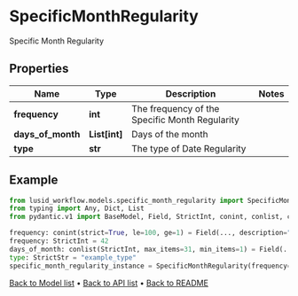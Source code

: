 # SpecificMonthRegularity

Specific Month Regularity
## Properties
Name | Type | Description | Notes
------------ | ------------- | ------------- | -------------
**frequency** | **int** | The frequency of the Specific Month Regularity | 
**days_of_month** | **List[int]** | Days of the month | 
**type** | **str** | The type of Date Regularity | 
## Example

```python
from lusid_workflow.models.specific_month_regularity import SpecificMonthRegularity
from typing import Any, Dict, List
from pydantic.v1 import BaseModel, Field, StrictInt, conint, conlist, constr

frequency: conint(strict=True, le=100, ge=1) = Field(..., description="The frequency of the Specific Month Regularity")
frequency: StrictInt = 42
days_of_month: conlist(StrictInt, max_items=31, min_items=1) = Field(..., alias="daysOfMonth", description="Days of the month")
type: StrictStr = "example_type"
specific_month_regularity_instance = SpecificMonthRegularity(frequency=frequency, days_of_month=days_of_month, type=type)

```

[Back to Model list](../README.md#documentation-for-models) &#8226; [Back to API list](../README.md#documentation-for-api-endpoints) &#8226; [Back to README](../README.md)

